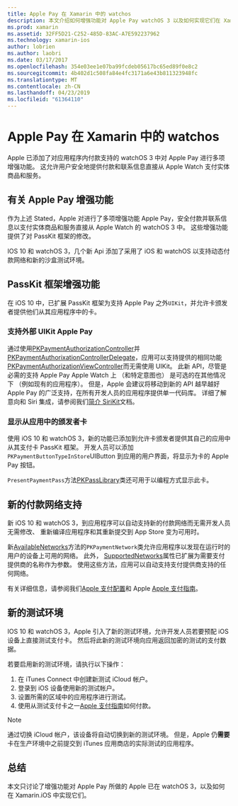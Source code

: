 ```yaml
---
title: Apple Pay 在 Xamarin 中的 watchos
description: 本文介绍如何增强功能对 Apple Pay watchOS 3 以及如何实现它们在 Xamarin.iOS 中转换为 Apple Watch 进行 Apple 了。
ms.prod: xamarin
ms.assetid: 32FF5D21-C252-485D-83AC-A7E592237962
ms.technology: xamarin-ios
author: lobrien
ms.author: laobri
ms.date: 03/17/2017
ms.openlocfilehash: 354e03ee1e07ba99fcdeb05617bc65ed89f0e8c2
ms.sourcegitcommit: 4b402d1c508fa84e4fc3171a6e43b811323948fc
ms.translationtype: MT
ms.contentlocale: zh-CN
ms.lasthandoff: 04/23/2019
ms.locfileid: "61364110"
---
```

# <a name="apple-pay-on-watchos-in-xamarin"></a>Apple Pay 在 Xamarin 中的 watchos

Apple 已添加了对应用程序内付款支持的 watchOS 3 中对 Apple Pay 进行多项增强功能。 这允许用户安全地提供付款和联系信息直接从 Apple Watch 支付实体商品和服务。


## <a name="about-apple-pay-enhancements"></a>有关 Apple Pay 增强功能

作为上述 Stated，Apple 对进行了多项增强功能 Apple Pay，安全付款并联系信息以支付实体商品和服务直接从 Apple Watch 的 watchOS 3 中。 这些增强功能提供了对 PassKit 框架的修改。

IOS 10 和 watchOS 3，几个新 Api 添加了采用了 iOS 和 watchOS 以支持动态付款网络和新的沙盒测试环境。

## <a name="passkit-framework-enhancements"></a>PassKit 框架增强功能

在 iOS 10 中，已扩展 PassKit 框架为支持 Apple Pay 之外`UIKit`，并允许卡颁发者提供他们从其应用程序中的卡。 

### <a name="supporting-apple-pay-outside-of-uikit"></a>支持外部 UIKit Apple Pay

通过使用[PKPaymentAuthorizationController](https://developer.apple.com/reference/passkit/pkpaymentauthorizationcontroller)并[PKPaymentAuthorixationControllerDelegate](https://developer.apple.com/reference/passkit/pkpaymentauthorizationcontrollerdelegate)，应用可以支持提供的相同功能[PKPaymentAuthorizationViewController](https://developer.apple.com/reference/passkit/pkpaymentauthorizationviewcontroller)而无需使用 UIKit。 此新 API，尽管是必需的支持 Apple Pay Apple Watch 上 （和特定意图也） 是可选的在其他情况下 （例如现有的应用程序）。 但是，Apple 会建议将移动到新的 API 越早越好 Apple Pay 的广泛支持，在所有开发人员的应用程序提供单一代码库。 详细了解意向和 Siri 集成，请参阅我们[简介 SiriKit](~/ios/platform/sirikit/index.md)文档。

### <a name="presenting-issuer-cards-from-within-apps"></a>显示从应用中的颁发者卡

使用 iOS 10 和 watchOS 3，新的功能已添加到允许卡颁发者提供其自己的应用中从其支付卡 PassKit 框架。 开发人员可以添加`PKPaymentButtonTypeInStore`UIButton 到应用的用户界面，将显示为卡的 Apple Pay 按钮。

`PresentPaymentPass`方法[PKPassLibrary](https://developer.apple.com/reference/passkit/pkpasslibrary)类还可用于以编程方式显示此卡。

## <a name="new-payment-network-support"></a>新的付款网络支持

新 iOS 10 和 watchOS 3，到应用程序可以自动支持新的付款网络而无需开发人员无需修改、 重新编译应用程序和其重新提交到 App Store 变为可用时。

新[AvailableNetworks](https://developer.apple.com/reference/passkit/pkpaymentrequest/1833288-availablenetworks)方法的`PKPaymentNetwork`类允许应用程序以发现在运行时的用户的设备上可用的网络。 此外， [SupportedNetworks](https://developer.apple.com/reference/passkit/pkpaymentrequest/1619329-supportednetworks)属性已扩展为需要支付提供商的名称作为参数。 使用这些方法，应用可以自动支持支付提供商支持的任何网络。

有关详细信息，请参阅我们[Apple 支付配置](~/ios/platform/apple-pay.md)和 Apple [Apple 支付指南](https://developer.apple.com/apple-pay/)。

## <a name="new-testing-environment"></a>新的测试环境

IOS 10 和 watchOS 3，Apple 引入了新的测试环境，允许开发人员若要预配 iOS 设备上直接测试支付卡。 然后将此新的测试环境向应用返回加密的测试的支付数据。

若要启用新的测试环境，请执行以下操作：

1. 在 iTunes Connect 中创建新测试 iCloud 帐户。
2. 登录到 iOS 设备使用新的测试帐户。
3. 设置所需的区域中的应用程序进行测试。
4. 使用从测试支付卡之一[Apple 支付指南](https://developer.apple.com/apple-pay/)如何付款。

> [!NOTE]
> 通过切换 iCloud 帐户，该设备将自动切换到新的测试环境。 但是，Apple 仍**需要**卡在生产环境中之前提交到 iTunes 应用商店的实际测试的应用程序。

## <a name="summary"></a>总结

本文只讨论了增强功能对 Apple Pay 所做的 Apple 已在 watchOS 3，以及如何在 Xamarin.iOS 中实现它们。
